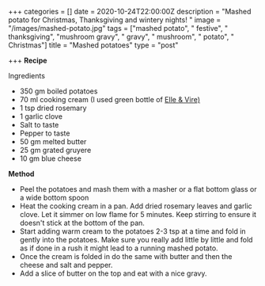 +++
categories = []
date = 2020-10-24T22:00:00Z
description = "Mashed potato for Christmas, Thanksgiving and wintery nights! "
image = "/images/mashed-potato.jpg"
tags = ["mashed potato", " festive", " thanksgiving", "mushroom gravy", " gravy", " mushroom", " potato", " Christmas"]
title = "Mashed potatoes"
type = "post"

+++
**Recipe**

Ingredients

* 350 gm boiled potatoes
* 70 ml cooking cream (I used green bottle of [Elle & Vire)](https://www.amazon.fr/Elle-Vire-Cr%C3%A8me-Enti%C3%A8re-Normandie/dp/B00LI3YJVO)
* 1 tsp dried rosemary
* 1 garlic clove
* Salt to taste
* Pepper to taste
* 50 gm melted butter
* 25 gm grated gruyere 
* 10 gm blue cheese 

**Method**

* Peel the potatoes and mash them with a masher or a flat bottom glass or a wide bottom spoon 
* Heat the cooking cream in a pan. Add dried rosemary leaves and garlic clove. Let it simmer on low flame for 5 minutes. Keep stirring to ensure it doesn't stick at the bottom of the pan. 
* Start adding warm cream to the potatoes 2-3 tsp at a time and fold in gently into the potatoes. Make sure you really add little by little and fold as if done in a rush it might lead to a running mashed potato. 
* Once the cream is folded in do the same with butter and then the cheese and salt and pepper. 
* Add a slice of butter on the top and eat with a nice gravy. 